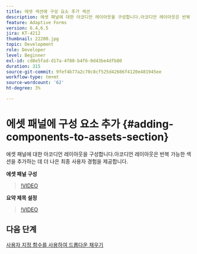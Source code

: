 ```yaml
---
title: 에셋 섹션에 구성 요소 추가 섹션
description: 에셋 패널에 대한 아코디언 레이아웃을 구성합니다.아코디언 레이아웃은 반복 가능한 섹션을 추가하는 데 더 나은 최종 사용자 경험을 제공합니다.
feature: Adaptive Forms
version: 6.4,6.5
jira: KT-4212
thumbnail: 22200.jpg
topic: Development
role: Developer
level: Beginner
exl-id: cd8e5fad-d17a-4f80-b4f6-0d43be4dfb80
duration: 315
source-git-commit: 9fef4b77a2c70c8cf525d42686f4120e481945ee
workflow-type: tm+mt
source-wordcount: '62'
ht-degree: 3%

---
```


# 에셋 패널에 구성 요소 추가 {#adding-components-to-assets-section}

에셋 패널에 대한 아코디언 레이아웃을 구성합니다.아코디언 레이아웃은 반복 가능한 섹션을 추가하는 데 더 나은 최종 사용자 경험을 제공합니다.

**에셋 패널 구성**

>[!VIDEO](https://video.tv.adobe.com/v/22200?quality=12&learn=on)

**요약 제목 설정**
>[!VIDEO](https://video.tv.adobe.com/v/28387?quality=12&learn=on)

## 다음 단계

[사용자 지정 함수를 사용하여 드롭다운 채우기](./using-custom-functions-and-code-editor.md)
